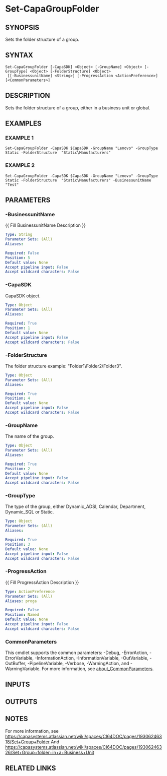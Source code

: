 # Set-CapaGroupFolder

## SYNOPSIS
Sets the folder structure of a group.

## SYNTAX

```
Set-CapaGroupFolder [-CapaSDK] <Object> [-GroupName] <Object> [-GroupType] <Object> [-FolderStructure] <Object>
 [[-BusinessunitName] <String>] [-ProgressAction <ActionPreference>] [<CommonParameters>]
```

## DESCRIPTION
Sets the folder structure of a group, either in a business unit or global.

## EXAMPLES

### EXAMPLE 1
```
Set-CapaGroupFolder -CapaSDK $CapaSDK -GroupName "Lenovo" -GroupType Static -FolderStructure  "Static\Manufacturers"
```

### EXAMPLE 2
```
Set-CapaGroupFolder -CapaSDK $CapaSDK -GroupName "Lenovo" -GroupType Static -FolderStructure  "Static\Manufacturers" -BusinessunitName "Test"
```

## PARAMETERS

### -BusinessunitName
{{ Fill BusinessunitName Description }}

```yaml
Type: String
Parameter Sets: (All)
Aliases:

Required: False
Position: 5
Default value: None
Accept pipeline input: False
Accept wildcard characters: False
```

### -CapaSDK
CapaSDK object.

```yaml
Type: Object
Parameter Sets: (All)
Aliases:

Required: True
Position: 1
Default value: None
Accept pipeline input: False
Accept wildcard characters: False
```

### -FolderStructure
The folder structure example: "Folder1\Folder2\Folder3".

```yaml
Type: Object
Parameter Sets: (All)
Aliases:

Required: True
Position: 4
Default value: None
Accept pipeline input: False
Accept wildcard characters: False
```

### -GroupName
The name of the group.

```yaml
Type: Object
Parameter Sets: (All)
Aliases:

Required: True
Position: 2
Default value: None
Accept pipeline input: False
Accept wildcard characters: False
```

### -GroupType
The type of the group, either Dynamic_ADSI, Calendar, Department, Dynamic_SQL or Static.

```yaml
Type: Object
Parameter Sets: (All)
Aliases:

Required: True
Position: 3
Default value: None
Accept pipeline input: False
Accept wildcard characters: False
```

### -ProgressAction
{{ Fill ProgressAction Description }}

```yaml
Type: ActionPreference
Parameter Sets: (All)
Aliases: proga

Required: False
Position: Named
Default value: None
Accept pipeline input: False
Accept wildcard characters: False
```

### CommonParameters
This cmdlet supports the common parameters: -Debug, -ErrorAction, -ErrorVariable, -InformationAction, -InformationVariable, -OutVariable, -OutBuffer, -PipelineVariable, -Verbose, -WarningAction, and -WarningVariable. For more information, see [about_CommonParameters](http://go.microsoft.com/fwlink/?LinkID=113216).

## INPUTS

## OUTPUTS

## NOTES
For more information, see https://capasystems.atlassian.net/wiki/spaces/CI64DOC/pages/19306246318/Set+Group+Folder
And https://capasystems.atlassian.net/wiki/spaces/CI64DOC/pages/19306246326/Set+Group+folder+in+a+Business+Unit

## RELATED LINKS
